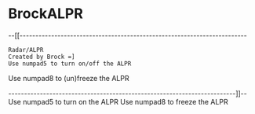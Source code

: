 # BrockALPR

--[[------------------------------------------------------------------------

	Radar/ALPR 
	Created by Brock =]
	Use numpad5 to turn on/off the ALPR
  Use numpad8 to (un)freeze the ALPR	

------------------------------------------------------------------------]]--
Use numpad5 to turn on the ALPR
Use numpad8 to freeze the ALPR

